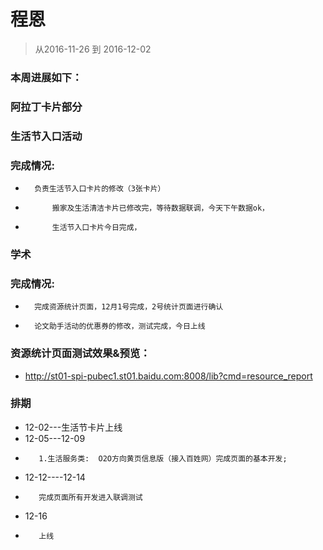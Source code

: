 # 程恩

> 从2016-11-26 到 2016-12-02

### 本周进展如下： 

###  阿拉丁卡片部分

### 生活节入口活动
    

### 完成情况:

*       负责生活节入口卡片的修改（3张卡片）
*           搬家及生活清洁卡片已修改完，等待数据联调，今天下午数据ok，
*           生活节入口卡片今日完成，

### 学术
    

### 完成情况:

*       完成资源统计页面，12月1号完成，2号统计页面进行确认
*       论文助手活动的优惠券的修改，测试完成，今日上线
    
### 资源统计页面测试效果&预览：

*    http://st01-spi-pubec1.st01.baidu.com:8008/lib?cmd=resource_report

### 排期
*   12-02---生活节卡片上线
*   12-05---12-09
*        1.生活服务类:  O2O方向黄页信息版（接入百姓网）完成页面的基本开发;
*   12-12----12-14
*        完成页面所有开发进入联调测试
*   12-16
*        上线 







